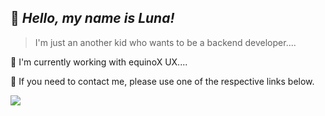 ## 💜 _Hello, my name is <strong>Luna!</strong>_

> I'm just an another kid who wants to be a backend developer....

🔭 I'm currently working with equinoX UX....

💬 If you need to contact me, please use one of the respective links below.


<p align="left">
  <a href="#" alt="Telegram">
  <img src="https://img.shields.io/badge/Telegram-2CA5E0?style=for-the-badge&logo=telegram&logoColor=white&link=https://t.me/+TT4lRxVKVZe_AC0W" /></a>
